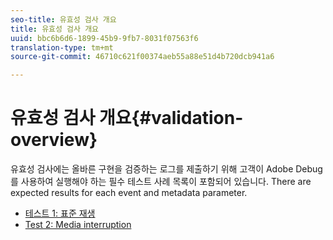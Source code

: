 ```yaml
---
seo-title: 유효성 검사 개요
title: 유효성 검사 개요
uuid: bbc6b6d6-1899-45b9-9fb7-8031f07563f6
translation-type: tm+mt
source-git-commit: 46710c621f00374aeb55a88e51d4b720dcb941a6

---
```



# 유효성 검사 개요{#validation-overview}

유효성 검사에는 올바른 구현을 검증하는 로그를 제출하기 위해 고객이 Adobe Debug를 사용하여 실행해야 하는 필수 테스트 사례 목록이 포함되어 있습니다.
There are expected results for each event and metadata parameter.

* [테스트 1: 표준 재생](test1-standard-playback.md)
* [Test 2: Media interruption](test2-media-interrupt.md)
